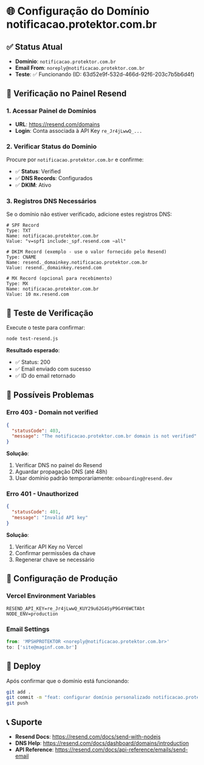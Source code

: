# 🌐 Configuração do Domínio notificacao.protektor.com.br

## ✅ Status Atual
- **Domínio**: `notificacao.protektor.com.br`
- **Email From**: `noreply@notificacao.protektor.com.br`
- **Teste**: ✅ Funcionando (ID: 63d52e9f-532d-466d-92f6-203c7b5b6d4f)

## 🔧 Verificação no Painel Resend

### 1. Acessar Painel de Domínios
- **URL**: https://resend.com/domains
- **Login**: Conta associada à API Key `re_Jr4jLwwQ_...`

### 2. Verificar Status do Domínio
Procure por `notificacao.protektor.com.br` e confirme:
- ✅ **Status**: Verified
- ✅ **DNS Records**: Configurados
- ✅ **DKIM**: Ativo

### 3. Registros DNS Necessários

Se o domínio não estiver verificado, adicione estes registros DNS:

```dns
# SPF Record
Type: TXT
Name: notificacao.protektor.com.br
Value: "v=spf1 include:_spf.resend.com ~all"

# DKIM Record (exemplo - use o valor fornecido pelo Resend)
Type: CNAME
Name: resend._domainkey.notificacao.protektor.com.br
Value: resend._domainkey.resend.com

# MX Record (opcional para recebimento)
Type: MX
Name: notificacao.protektor.com.br
Value: 10 mx.resend.com
```

## 🧪 Teste de Verificação

Execute o teste para confirmar:
```bash
node test-resend.js
```

**Resultado esperado**:
- ✅ Status: 200
- ✅ Email enviado com sucesso
- ✅ ID do email retornado

## 🚨 Possíveis Problemas

### Erro 403 - Domain not verified
```json
{
  "statusCode": 403,
  "message": "The notificacao.protektor.com.br domain is not verified"
}
```

**Solução**:
1. Verificar DNS no painel do Resend
2. Aguardar propagação DNS (até 48h)
3. Usar domínio padrão temporariamente: `onboarding@resend.dev`

### Erro 401 - Unauthorized
```json
{
  "statusCode": 401,
  "message": "Invalid API key"
}
```

**Solução**:
1. Verificar API Key no Vercel
2. Confirmar permissões da chave
3. Regenerar chave se necessário

## 📧 Configuração de Produção

### Vercel Environment Variables
```
RESEND_API_KEY=re_Jr4jLwwQ_KUY29u62G4SyP9G4Y6WCTAbt
NODE_ENV=production
```

### Email Settings
```javascript
from: 'MPSHPROTEKTOR <noreply@notificacao.protektor.com.br>'
to: ['site@maginf.com.br']
```

## 🔄 Deploy

Após confirmar que o domínio está funcionando:

```bash
git add .
git commit -m "feat: configurar domínio personalizado notificacao.protektor.com.br"
git push
```

## 📞 Suporte

- **Resend Docs**: https://resend.com/docs/send-with-nodejs
- **DNS Help**: https://resend.com/docs/dashboard/domains/introduction
- **API Reference**: https://resend.com/docs/api-reference/emails/send-email
